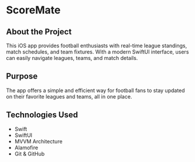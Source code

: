 # ScoreMate

## About the Project
This iOS app provides football enthusiasts with real-time league standings, match schedules, and team fixtures. With a modern SwiftUI interface, users can easily navigate leagues, teams, and match details.

## Purpose
The app offers a simple and efficient way for football fans to stay updated on their favorite leagues and teams, all in one place.

## Technologies Used
- Swift
- SwiftUI
- MVVM Architecture
- Alamofire
- Git & GitHub

